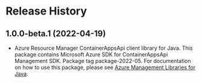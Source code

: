 # Release History

## 1.0.0-beta.1 (2022-04-19)

- Azure Resource Manager ContainerAppsApi client library for Java. This package contains Microsoft Azure SDK for ContainerAppsApi Management SDK.  Package tag package-2022-05. For documentation on how to use this package, please see [Azure Management Libraries for Java](https://aka.ms/azsdk/java/mgmt).

